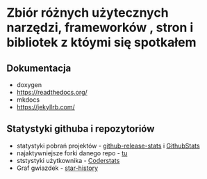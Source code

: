 # Zbiór różnych użytecznych narzędzi, frameworków , stron i bibliotek z któymi się spotkałem



## Dokumentacja
- doxygen
- https://readthedocs.org/
- mkdocs
- https://jekyllrb.com/



## Statystyki githuba i repozytoriów

- statystyki pobrań projektów - [github-release-stats](https://somsubhra.com/github-release-stats/) i [GithubStats](https://githubstats0.firebaseapp.com/)
- najaktywniejsze forki danego repo - [tu](https://techgaun.github.io/active-forks/index.html)
- ststystyki użytkownika - [Coderstats](https://coderstats.net/)
- Graf gwiazdek - [star-history](https://star-history.t9t.io/?ref=producthunt)
